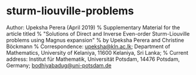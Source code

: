 # sturm-liouville-problems

Author: Upeksha Perera (April 2019)
% Supplementary Material for the article titled
% "Solutions of Direct and Inverse Even-order Sturm-Liouville problems using Magnus expansion"
% by Upeksha Perera and Christine Böckmann
% Correspondence: upeksha@kln.ac.lk; Department of Mathematics, University of Kelaniya, 11600 Kelaniya, Sri Lanka;
% Current address: Institut für Mathematik, Universität Potsdam, 14476 Potsdam, Germany; bodhiyabadug@uni-potsdam.de
